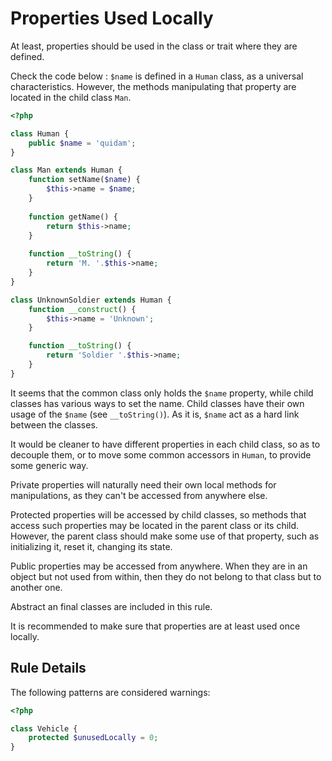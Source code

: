 <!-- Good Practices -->
# Properties Used Locally

At least, properties should be used in the class or trait where they are defined. 

Check the code below : `$name` is defined in a `Human` class, as a universal characteristics. However, the methods manipulating that property are located in the child class `Man`. 

```php
<?php

class Human {
	public $name = 'quidam';
}

class Man extends Human {
	function setName($name) { 
		$this->name = $name;
	}
	
	function getName() { 
		return $this->name;
	}
	
	function __toString() {
		return 'M. '.$this->name;
	}
}

class UnknownSoldier extends Human {
	function __construct() {
		$this->name = 'Unknown';
	}

	function __toString() {
		return 'Soldier '.$this->name;
	}
}

```

It seems that the common class only holds the `$name` property, while child classes has various ways to set the name. Child classes have their own usage of the `$name` (see `__toString()`). As it is, `$name` act as a hard link between the classes. 

It would be cleaner to have different properties in each child class, so as to decouple them, or to move some common accessors in `Human`, to provide some generic way. 

Private properties will naturally need their own local methods for manipulations, as they can't be accessed from anywhere else. 

Protected properties will be accessed by child classes, so methods that access such properties may be located in the parent class or its child. However, the parent class should make some use of that property, such as initializing it, reset it, changing its state.  

Public properties may be accessed from anywhere. When they are in an object but not used from within, then they do not belong to that class but to another one. 

Abstract an final classes are included in this rule.

It is recommended to make sure that properties are at least used once locally. 

## Rule Details

The following patterns are considered warnings:

```php
<?php

class Vehicle {
	protected $unusedLocally = 0;
}

```


